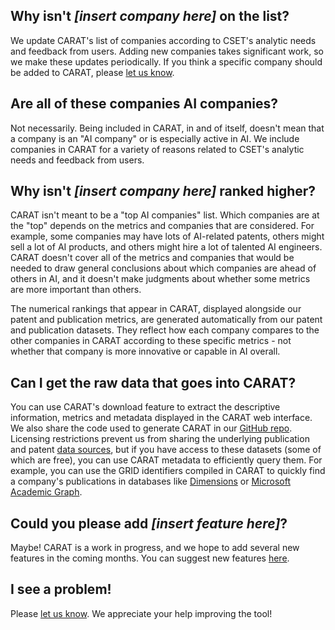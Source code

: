 ## Why isn't *[insert company here]* on the list?

We update CARAT's list of companies according to CSET's analytic needs and feedback from users. Adding new companies takes significant work, so we make these updates periodically. If you think a specific company should be added to CARAT, please [let us know](https://forms.gle/7RxrtAJHya2FmjXB6).

## Are all of these companies AI companies?

Not necessarily. Being included in CARAT, in and of itself, doesn't mean that a company is an "AI company" or is especially active in AI. We include companies in CARAT for a variety of reasons related to CSET's analytic needs and feedback from users.

## Why isn't *[insert company here]* ranked higher?

CARAT isn't meant to be a "top AI companies" list. Which companies are at the "top" depends on the metrics and companies that are considered. For example, some companies may have lots of AI-related patents, others might sell a lot of AI products, and others might hire a lot of talented AI engineers. CARAT doesn't cover all of the metrics and companies that would be needed to draw general conclusions about which companies are ahead of others in AI, and it doesn't make judgments about whether some metrics are more important than others.

The numerical rankings that appear in CARAT, displayed alongside our patent and publication metrics, are generated automatically from our patent and publication datasets. They reflect how each company compares to the other companies in CARAT according to these specific metrics - not whether that company is more innovative or capable in AI overall.

## Can I get the raw data that goes into CARAT?

You can use CARAT's download feature to extract the descriptive information, metrics and metadata displayed in the CARAT web interface. We also share the code used to generate CARAT in our [GitHub repo](https://github.com/georgetown-cset/ai-companies-visualization). Licensing restrictions prevent us from sharing the underlying publication and patent [data sources](_____), but if you have access to these datasets (some of which are free), you can use CARAT metadata to efficiently query them. For example, you can use the GRID identifiers compiled in CARAT to quickly find a company's publications in databases like [Dimensions](https://www.dimensions.ai/) or [Microsoft Academic Graph](https://www.microsoft.com/en-us/research/project/microsoft-academic-graph/).

## Could you please add *[insert feature here]*?

Maybe! CARAT is a work in progress, and we hope to add several new features in the coming months. You can suggest new features [here](https://forms.gle/7RxrtAJHya2FmjXB6).

## I see a problem!

Please [let us know](https://forms.gle/7RxrtAJHya2FmjXB6). We appreciate your help improving the tool!

